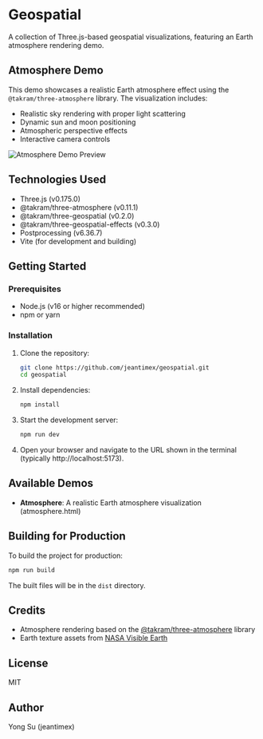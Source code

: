 # Geospatial

A collection of Three.js-based geospatial visualizations, featuring an Earth atmosphere rendering demo.

## Atmosphere Demo

This demo showcases a realistic Earth atmosphere effect using the `@takram/three-atmosphere` library. The visualization includes:

- Realistic sky rendering with proper light scattering
- Dynamic sun and moon positioning
- Atmospheric perspective effects
- Interactive camera controls

![Atmosphere Demo Preview](./preview.png)

## Technologies Used

- Three.js (v0.175.0)
- @takram/three-atmosphere (v0.11.1)
- @takram/three-geospatial (v0.2.0)
- @takram/three-geospatial-effects (v0.3.0)
- Postprocessing (v6.36.7)
- Vite (for development and building)

## Getting Started

### Prerequisites

- Node.js (v16 or higher recommended)
- npm or yarn

### Installation

1. Clone the repository:
   ```bash
   git clone https://github.com/jeantimex/geospatial.git
   cd geospatial
   ```

2. Install dependencies:
   ```bash
   npm install
   ```

3. Start the development server:
   ```bash
   npm run dev
   ```

4. Open your browser and navigate to the URL shown in the terminal (typically http://localhost:5173).

## Available Demos

- **Atmosphere**: A realistic Earth atmosphere visualization (atmosphere.html)

## Building for Production

To build the project for production:

```bash
npm run build
```

The built files will be in the `dist` directory.

## Credits

- Atmosphere rendering based on the [@takram/three-atmosphere](https://github.com/takram-design-engineering/takram-atmosphere) library
- Earth texture assets from [NASA Visible Earth](https://visibleearth.nasa.gov/)

## License

MIT

## Author

Yong Su (jeantimex)
